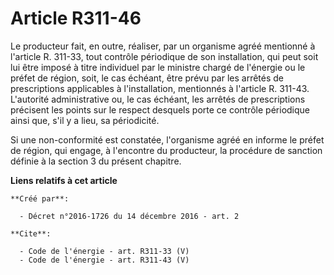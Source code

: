 # Article R311-46

Le producteur fait, en outre, réaliser, par un organisme agréé mentionné à l'article R. 311-33, tout contrôle périodique de
son installation, qui peut soit lui être imposé à titre individuel par le ministre chargé de l'énergie ou le préfet de
région, soit, le cas échéant, être prévu par les arrêtés de prescriptions applicables à l'installation, mentionnés à
l'article R. 311-43. L'autorité administrative ou, le cas échéant, les arrêtés de prescriptions précisent les points sur le
respect desquels porte ce contrôle périodique ainsi que, s'il y a lieu, sa périodicité. 

Si une non-conformité est constatée, l'organisme agréé en informe le préfet de région, qui engage, à l'encontre du
producteur, la procédure de sanction définie à la section 3 du présent chapitre.

**Liens relatifs à cet article**

	**Créé par**:

	  - Décret n°2016-1726 du 14 décembre 2016 - art. 2

	**Cite**:

	  - Code de l'énergie - art. R311-33 (V)
	  - Code de l'énergie - art. R311-43 (V)
